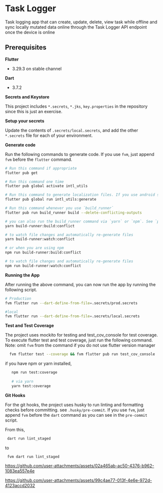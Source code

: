# Task Logger

Task logging app that can create, update, delete, view task while offline and sync locally mutated data online through the Task Logger API endpoint once the device is online

## Prerequisites

**Flutter**
- 3.29.3 on stable channel

**Dart**
- 3.7.2

**Secrets and Keystore**

This project includes `*.secrets`, `*.jks`, `key.properties` in the repository since this is just an exercise.

**Setup your secrets**

Update the contents of `.secrets/local.secrets`, and add the other `*.secrets` file for each of your environment.

**Generate code**

Run the following commands to generate code. If you use `fvm`, just append `fvm` before the `flutter` command.

```sh
# Run this command if appropriate
flutter pub get

# Run this command one time
flutter pub global activate intl_utils

# Run this command to generate localization files. If you use android studio `Flutter Intl` plugin, you can skip this step.
flutter pub global run intl_utils:generate

# Run this command whenever you use `build_runner`
flutter pub run build_runner build --delete-conflicting-outputs

# you can also run the build_runner command via `yarn` or `npm`. See `package.json` 
yarn build-runner:build:conflict

# to watch file changes and automatically re-generate files
yarn build-runner:watch:conflict

# or when you are using npm
npm run build-runner:build:conflict

# to watch file changes and automatically re-generate files
npm run build-runner:watch:conflict
```

**Running the App**

After running the above command, you can now run the app by running the following script.

```sh
# Production
fvm flutter run --dart-define-from-file=.secrets/prod.secrets

#local
fvm flutter run --dart-define-from-file=.secrets/local.secrets
```


**Test and Test Coverage**

The project uses mockito for testing and test_cov_console for test coverage.
To execute flutter test and test coverage, just run the following command.
Note: omit `fvm` from the command if you do not use flutter version manager

```sh
  fvm flutter test --coverage && fvm flutter pub run test_cov_console
```

if you have npm or yarn installed,

```sh
   npm run test:coverage
   
   # via yarn
   yarn test:coverage
```

**Git Hooks**

For the git hooks, the project uses husky to run linting and formatting checks before committing. see `.husky/pre-commit`.
If you use `fvm`, just append `fvm` before the `dart` command as you can see in the `pre-commit` script.

From this,
```sh
 dart run lint_staged
```

to

```sh
 fvm dart run lint_staged
```


https://github.com/user-attachments/assets/02a465ab-ac50-4376-b962-1083ea557e4e



https://github.com/user-attachments/assets/99c4ae77-013f-4e6e-972d-4123accd2032



